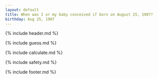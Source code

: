 ```yaml
---
layout: default
title: When was I or my baby conceived if born on August 25, 1907?
birthday: Aug 25, 1907
---
```


{% include header.md %}

{% include guess.md %}

{% include calculate.md %}

{% include safety.md %}

{% include footer.md %}



